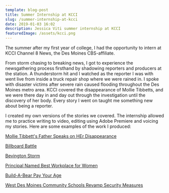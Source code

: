 ```yaml
---
template: blog-post
title: Summer Internship at KCCI
slug: /summer-internship-at-kcci
date: 2019-01-03 16:02
description: Jessica Viti summer internship at KCCI
featuredImage: /assets/kcci.png
---
```

The summer after my first year of college, I had the opportunity to intern at KCCI Channel 8 News, the Des Moines CBS-affiliate.

From storm chasing to breaking news, I got to experience the newsgathering process firsthand by shadowing reporters and producers at the station. A thunderstorm hit and I watched as the reporter I was with went live from inside a truck repair shop where we were rained in. I spoke with disaster victims after severe rain caused flooding throughout the Des Moines metro area. KCCI covered the disappearance of Mollie Tibbetts, and we were there day in and day out through the investigation until the discovery of her body. Every story I went on taught me something new about being a reporter.

I created my own versions of the stories we covered. The internship allowed me to practice writing to video, editing using Adobe Premiere and voicing my stories. Here are some examples of the work I produced:

[Mollie Tibbett's Father Speaks on HEr Disappearance](https://youtu.be/vlzHegZyk_4)

[Billboard Battle](https://youtu.be/fk-Qvdenc7M)

[Bevington Storm](https://youtu.be/eqLG-MQIl0c)

[Principal Named Best Workplace for Women](https://youtu.be/XgJlKhje-bM)

[Build-A-Bear Pay Your Age](https://youtu.be/fuakAZAPP0U)

[West Des Moines Community Schools Revamp Security Measures](https://youtu.be/DABdO6vUDgc)